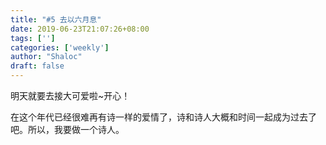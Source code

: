 ```yaml
---
title: "#5 去以六月息"
date: 2019-06-23T21:07:26+08:00
tags: ['']
categories: ['weekly']
author: "Shaloc"
draft: false
---
```


明天就要去接大可爱啦~开心！

<!--more-->

在这个年代已经很难再有诗一样的爱情了，诗和诗人大概和时间一起成为过去了吧。所以，我要做一个诗人。


